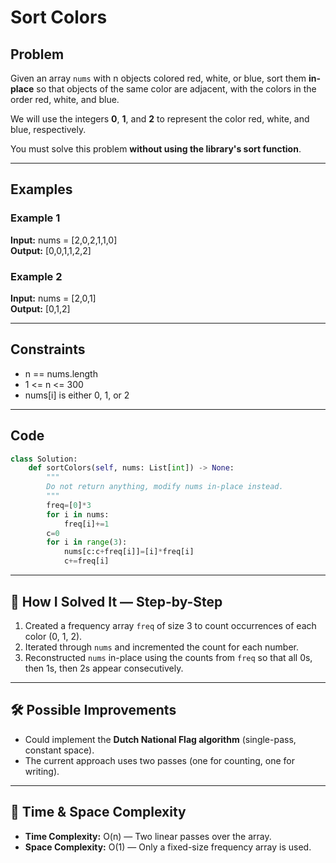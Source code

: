 # Sort Colors

## Problem
Given an array `nums` with n objects colored red, white, or blue, sort them **in-place** so that objects of the same color are adjacent, with the colors in the order red, white, and blue.

We will use the integers **0**, **1**, and **2** to represent the color red, white, and blue, respectively.

You must solve this problem **without using the library's sort function**.

---

## Examples

### Example 1
**Input:** nums = [2,0,2,1,1,0]  
**Output:** [0,0,1,1,2,2]

### Example 2
**Input:** nums = [2,0,1]  
**Output:** [0,1,2]

---

## Constraints
- n == nums.length  
- 1 <= n <= 300  
- nums[i] is either 0, 1, or 2

---

## Code
```python
class Solution:
    def sortColors(self, nums: List[int]) -> None:
        """
        Do not return anything, modify nums in-place instead.
        """
        freq=[0]*3
        for i in nums:
            freq[i]+=1
        c=0
        for i in range(3):
            nums[c:c+freq[i]]=[i]*freq[i]
            c+=freq[i]
```

---

## 🧩 How I Solved It — Step-by-Step
1. Created a frequency array `freq` of size 3 to count occurrences of each color (0, 1, 2).  
2. Iterated through `nums` and incremented the count for each number.  
3. Reconstructed `nums` in-place using the counts from `freq` so that all 0s, then 1s, then 2s appear consecutively.

---

## 🛠️ Possible Improvements
- Could implement the **Dutch National Flag algorithm** (single-pass, constant space).  
- The current approach uses two passes (one for counting, one for writing).

---

## 🧠 Time & Space Complexity
- **Time Complexity:** O(n) — Two linear passes over the array.  
- **Space Complexity:** O(1) — Only a fixed-size frequency array is used.
